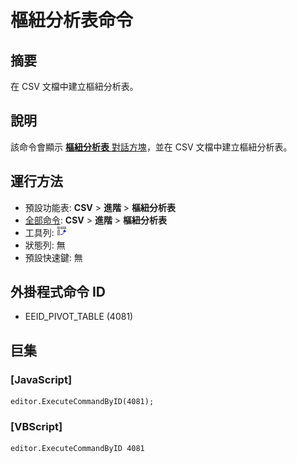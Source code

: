# 樞紐分析表命令

## 摘要

在 CSV 文檔中建立樞紐分析表。

## 說明

該命令會顯示 [**樞紐分析表** 對話方塊](../../dlg/pivot_table/index)，並在 CSV 文檔中建立樞紐分析表。

## 運行方法

- 預設功能表: **CSV** \> **進階** \> **樞紐分析表**
- [全部命令](../tools/all_commands): **CSV** \> **進階** \> **樞紐分析表**
- 工具列: ![](../../images/pivot_table.png)
- 狀態列: 無
- 預設快速鍵: 無

## 外掛程式命令 ID

- EEID\_PIVOT\_TABLE (4081)

## 巨集

### \[JavaScript\]

```
editor.ExecuteCommandByID(4081);
```

### \[VBScript\]

```
editor.ExecuteCommandByID 4081
```
